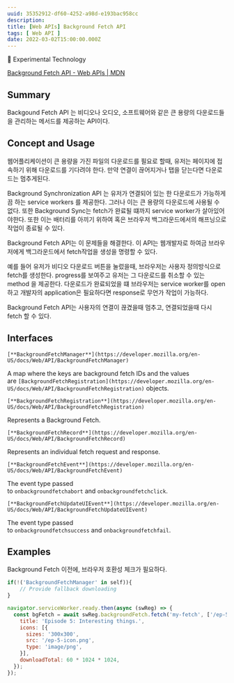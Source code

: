 ```yaml
---
uuid: 35352912-df60-4252-a98d-e193bac958cc
description: 
title: [Web APIs] Background Fetch API
tags: [ Web API ]
date: 2022-03-02T15:00:00.000Z
---
```









<aside>
🧪 Experimental Technology

</aside>

[Background Fetch API - Web APIs | MDN](https://developer.mozilla.org/en-US/docs/Web/API/Background_Fetch_API)

## Summary

Backgound Fetch API 는 비디오나 오디오, 소프트웨어와 같은 큰 용량의 다운로드들을 관리하는 메서드를 제공하는 API이다.

## **Concept and Usage**

웹어플리케이션이 큰 용량을 가진 파일의 다운로드를 필요로 할때, 유저는 페이지에 접속하기 위해 다운로드를 기다려야 한다. 만약 연결이 끊어지거나 탭을 닫는다면 다운로드는 멈추게된다.

Background Synchronization API 는 유저가 연결되어 있는 한 다운로드가 가능하게끔 하는 service workers 를 제공한다. 그러나 이는 큰 용량의 다운로드에 사용될 수 없다. 또한 Background Sync는 fetch가 완료될 떄까지 service worker가 살아있어야한다. 또한 이는 배터리를 아끼기 위하여 혹은 브라우저 백그라운드에서의 해프닝으로 작업이 종료될 수 있다.

Background Fetch API는 이 문제들을 해결한다. 이 API는 웹개발자로 하여금 브라우저에게 백그라운드에서 fetch작업을 생성을 명령할 수 있다.

예를 들어 유저가 비디오 다운로드 버튼을 눌렀을때, 브라우저는 사용자 정의방식으로 fetch를 생성한다. progress를 보여주고 유저는 그 다운로드를 취소할 수 있는 method 을 제공한다. 다운로드가 완료되었을 떄 브라우저는 service worker를 open하고 개발자의 application은 필요하다면 response로 무언가 작업이 가능하다.

Background Fetch API는 사용자의 연결이 끊겼을때 멈추고, 연결되었을때 다시 fetch 할 수 있다.

## Interfaces

`[**BackgroundFetchManager**](https://developer.mozilla.org/en-US/docs/Web/API/BackgroundFetchManager)`

A map where the keys are background fetch IDs and the values are `[BackgroundFetchRegistration](https://developer.mozilla.org/en-US/docs/Web/API/BackgroundFetchRegistration)` objects.

`[**BackgroundFetchRegistration**](https://developer.mozilla.org/en-US/docs/Web/API/BackgroundFetchRegistration)`

Represents a Background Fetch.

`[**BackgroundFetchRecord**](https://developer.mozilla.org/en-US/docs/Web/API/BackgroundFetchRecord)`

Represents an individual fetch request and response.

`[**BackgroundFetchEvent**](https://developer.mozilla.org/en-US/docs/Web/API/BackgroundFetchEvent)`

The event type passed to `onbackgroundfetchabort` and `onbackgroundfetchclick`.

`[**BackgroundFetchUpdateUIEvent**](https://developer.mozilla.org/en-US/docs/Web/API/BackgroundFetchUpdateUIEvent)`

The event type passed to `onbackgroundfetchsuccess` and `onbackgroundfetchfail`.

## Examples

Background Fetch 이전에, 브라우저 호환성 체크가 필요하다.

```jsx
if(!('BackgroundFetchManager' in self)){
	// Provide fallback downloading
}
```

```jsx
navigator.serviceWorker.ready.then(async (swReg) => {
  const bgFetch = await swReg.backgroundFetch.fetch('my-fetch', ['/ep-5.mp3', 'ep-5-artwork.jpg'], {
    title: 'Episode 5: Interesting things.',
    icons: [{
      sizes: '300x300',
      src: '/ep-5-icon.png',
      type: 'image/png',
    }],
    downloadTotal: 60 * 1024 * 1024,
  });
});
```
